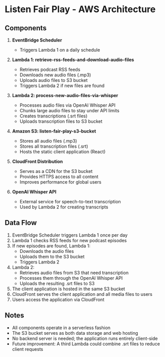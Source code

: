 # Listen Fair Play - AWS Architecture

## Components

1. **EventBridge Scheduler**
   - Triggers Lambda 1 on a daily schedule

2. **Lambda 1: retrieve-rss-feeds-and-download-audio-files**
   - Retrieves podcast RSS feeds
   - Downloads new audio files (.mp3)
   - Uploads audio files to S3 bucket
   - Triggers Lambda 2 if new files are found

3. **Lambda 2: process-new-audio-files-via-whisper**
   - Processes audio files via OpenAI Whisper API
   - Chunks large audio files to stay under API limits
   - Creates transcriptions (.srt files)
   - Uploads transcription files to S3 bucket

4. **Amazon S3: listen-fair-play-s3-bucket**
   - Stores all audio files (.mp3)
   - Stores all transcription files (.srt)
   - Hosts the static client application (React)

5. **CloudFront Distribution**
   - Serves as a CDN for the S3 bucket
   - Provides HTTPS access to all content
   - Improves performance for global users

6. **OpenAI Whisper API**
   - External service for speech-to-text transcription
   - Used by Lambda 2 for creating transcripts

## Data Flow

1. EventBridge Scheduler triggers Lambda 1 once per day
2. Lambda 1 checks RSS feeds for new podcast episodes
3. If new episodes are found, Lambda 1:
   - Downloads the audio files
   - Uploads them to the S3 bucket
   - Triggers Lambda 2
4. Lambda 2:
   - Retrieves audio files from S3 that need transcription
   - Processes them through the OpenAI Whisper API
   - Uploads the resulting .srt files to S3
5. The client application is hosted in the same S3 bucket
6. CloudFront serves the client application and all media files to users
7. Users access the application via CloudFront

## Notes

- All components operate in a serverless fashion
- The S3 bucket serves as both data storage and web hosting
- No backend server is needed; the application runs entirely client-side
- Future improvement: A third Lambda could combine .srt files to reduce client requests 